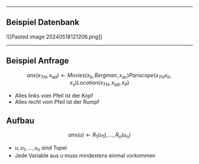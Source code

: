 
---
## Beispiel Datenbank
![[Pasted image 20240518121206.png]]

---
## Beispiel Anfrage
$$ans(x_{TH},x_{ad})\leftarrow Movies(x_{ti}, Bergman, x_{ac}) Pariscope(x_{TH}x_{ti}, x_{s}) Location(x_{TH},x_{ad},x_P)$$

- Alles links vom Pfeil ist der Kopf
- Alles recht vom Pfeil ist der Rumpf

## Aufbau
$$ans(u)\leftarrow R_1(u_{1}),...,R_n(u_n)$$
- $u,u_1,...,u_n$ sind Tupel
- Jede Variable aus $u$ muss mindestens einmal vorkommen